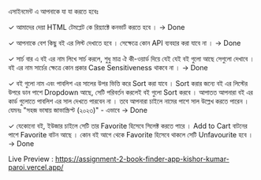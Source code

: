 এসাইনমেন্ট এ আপনাকে যা যা করতে হবেঃ

✓ আমাদের দেয়া HTML টেমপ্লেট কে রিয়্যাক্টে কনভার্ট করতে হবে । -> Done

✓ আপনাকে বেশ কিছু বই এর লিস্ট দেখাতে হবে । সেক্ষেত্রে কোন API ব্যবহার করা যাবে না । -> Done

✓ সার্চ বার এ বই এর নাম লিখে সার্চ করলে, শুধু মাত্র ঐ কী-ওয়ার্ড দিয়ে যেই যেই বই গুলো আছে সেগুলো দেখাবে । বই এর নাম সার্চের ক্ষেত্রে কোন প্রকার Case Sensitiveness থাকবে না । -> Done

✓ বই গুলো নাম এবং পাবলিশ এর সালের উপর ভিত্তি করে Sort করা যাবে । Sort করার জন্যে বই এর লিস্টের উপরে ডান পাশে Dropdown আছে, সেটি পরিবর্তন করলেই বই গুলো Sort করবে । আপাতত আপনারা বই এর কার্ড গুলোতে পাবলিশ এর সাল দেখতে পারবেন না । তবে আপনারা চাইলে নামের পাশে সাল উল্লেখ করতে পারেন । যেমনঃ "সহজ ভাষায় জাভাস্ক্রিপ্ট (২০২৩)" - এভাবে -> Done

✓ যেকোনো বই, ইউজার চাইলে সেটি তার Favorite হিসেবে সিলেক্ট করতে পারে । Add to Cart বাটনের পাশে Favorite বাটন আছে । কোন বই আগে থেকে Favorite হিসেবে থাকলে সেটি Unfavourite হবে । -> Done

Live Preview : https://assignment-2-book-finder-app-kishor-kumar-paroi.vercel.app/
